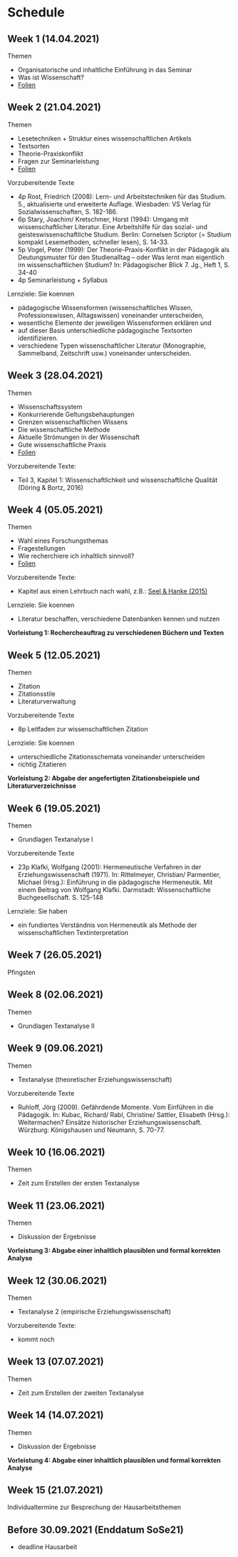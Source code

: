 # Schedule

## Week  1 (14.04.2021)

Themen
- Organisatorische und inhaltliche Einführung in das Seminar
- Was ist Wissenschaft? 
- [Folien](https://jobschepens.github.io/textanalyse/folien/week1.pptx)


## Week  2 (21.04.2021)

Themen
- Lesetechniken + Struktur eines wissenschaftlichen Artikels 
- Textsorten
- Theorie-Praxiskonflikt
- Fragen zur Seminarleistung
- [Folien](https://jobschepens.github.io/textanalyse/folien/week2.pptx)

Vorzubereitende Texte
- 4p Rost, Friedrich (2008): Lern- und Arbeitstechniken für das Studium. 5., aktualisierte und erweiterte Auflage. Wiesbaden: VS Verlag für Sozialwissenschaften, S. 182-186. 
- 6p Stary, Joachim/ Kretschmer, Horst (1994): Umgang mit wissenschaftlicher Literatur. Eine Arbeitshilfe für das sozial- und geisteswissenschaftliche Studium. Berlin: Cornelsen Scriptor (= Studium kompakt Lesemethoden, schneller lesen), S. 14-33.
- 5p Vogel, Peter (1999): Der Theorie-Praxis-Konflikt in der Pädagogik als Deutungsmuster für den Studienalltag – oder Was lernt man eigentlich im wissenschaftlichen Studium? In: Pädagogischer Blick 7. Jg., Heft 1, S. 34-40
- 4p Seminarleistung + Syllabus

Lernziele: Sie koennen
- pädagogische Wissensformen (wissenschaftliches Wissen, Professionswissen, Alltagswissen) voneinander unterscheiden,
- wesentliche Elemente der jeweiligen Wissensformen erklären und 
- auf dieser Basis unterschiedliche pädagogische Textsorten identifizieren.
- verschiedene Typen wissenschaftlicher Literatur (Monographie, Sammelband, Zeitschrift usw.) voneinander unterscheiden.



## Week  3 (28.04.2021)

Themen
- Wissenschaftssystem
- Konkurrierende Geltungsbehauptungen
- Grenzen wissenschaftlichen Wissens
- Die wissenschaftliche Methode 
- Aktuelle Strömungen in der Wissenschaft
- Gute wissenschaftliche Praxis
- [Folien](https://jobschepens.github.io/textanalyse/folien/week3.pptx)

Vorzubereitende Texte:
- Teil 3, Kapitel 1: Wissenschaftlichkeit und wissenschaftliche Qualität (Döring & Bortz, 2016)


## Week  4 (05.05.2021)

Themen
- Wahl eines Forschungsthemas
- Fragestellungen
- Wie recherchiere ich inhaltlich sinnvoll?
- [Folien](https://jobschepens.github.io/textanalyse/folien/week4.pptx)

Vorzubereitende Texte:
- Kapitel aus einen Lehrbuch nach wahl, z.B.: [Seel & Hanke (2015)](https://katalog.ub.tu-dortmund.de/id/ir01388a:ubd.lobid:TT050432640)

Lernziele: Sie koennen
- Literatur beschaffen, verschiedene Datenbanken kennen und nutzen 

**Vorleistung 1: Rechercheauftrag zu verschiedenen Büchern und Texten**


## Week  5 (12.05.2021)

Themen
- Zitation
- Zitationsstile
- Literaturverwaltung

Vorzubereitende Texte
- 8p Leitfaden zur wissenschaftlichen Zitation

Lernziele: Sie koennen
- unterschiedliche Zitationsschemata voneinander unterscheiden
- richtig Zitatieren

**Vorleistung 2: Abgabe der angefertigten Zitationsbeispiele und Literaturverzeichnisse**


## Week  6 (19.05.2021)

Themen
- Grundlagen Textanalyse I

Vorzubereitende Texte
- 23p Klafki, Wolfgang (2001): Hermeneutische Verfahren in der Erziehungswissenschaft (1971). In: Rittelmeyer, Christian/ Parmentier, Michael (Hrsg.): Einführung in die pädagogische Hermeneutik. Mit einem Beitrag von Wolfgang Klafki. Darmstadt: Wissenschaftliche Buchgesellschaft. S. 125-148


Lernziele: Sie haben
- ein fundiertes Verständnis von Hermeneutik als Methode der wissenschaftlichen Textinterpretation


## Week  7 (26.05.2021)

Pfingsten


## Week  8 (02.06.2021)

Themen
- Grundlagen Textanalyse II


## Week  9 (09.06.2021)

Themen
- Textanalyse (theoretischer Erziehungswissenschaft)

Vorzubereitende Texte
- Ruhloff, Jörg (2009). Gefährdende Momente. Vom Einführen in die Pädagogik. In: Kubac, Richard/ Rabl, Christine/ Sattler, Elisabeth (Hrsg.): Weitermachen? Einsätze historischer Erziehungswissenschaft. Würzburg: Königshausen und Neumann, S. 70-77. 


## Week 10 (16.06.2021)

Themen
- Zeit zum Erstellen der ersten Textanalyse


## Week 11 (23.06.2021)

Themen
- Diskussion der Ergebnisse

**Vorleistung 3: Abgabe einer inhaltlich plausiblen und formal korrekten Analyse**


## Week 12 (30.06.2021)

Themen
- Textanalyse 2 (empirische Erziehungswissenschaft)

Vorzubereitende Texte:
- kommt noch

## Week 13 (07.07.2021)

Themen
- Zeit zum Erstellen der zweiten Textanalyse


## Week 14 (14.07.2021)

Themen
- Diskussion der Ergebnisse

**Vorleistung 4: Abgabe einer inhaltlich plausiblen und formal korrekten Analyse**


## Week 15 (21.07.2021)

Individualtermine zur Besprechung der Hausarbeitsthemen


## Before 30.09.2021 (Enddatum SoSe21)

- deadline Hausarbeit




